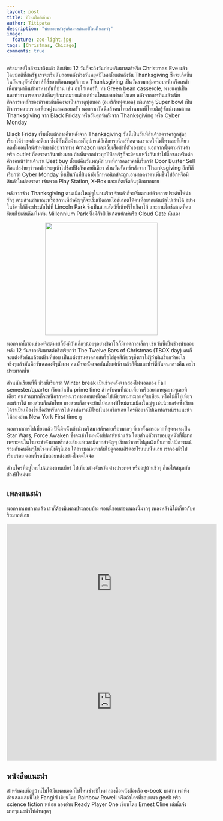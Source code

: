 ```yaml
---
layout: post
title: ปีใหม่ใกล้เข้ามา
author: Titipata
description: "นับถอยหลังสู่คริสมาสต์และปีใหม่ในสหรัฐ"
image:
  feature: zoo-light.jpg
tags: [Christmas, Chicago]
comments: true
---
```



คริสมาสต์ใกล้จะมาถึงแล้ว อีกเพียง 12 วันก็จะถึงวันก่อนคริสมาสตร์หรือ Christmas Eve แล้ว โดยปกติที่สหรัฐ เราจะเริ่มนับถอยหลังช่วงวันหยุดปีใหม่ตั้งแต่หลังวัน Thanksgiving ซึ่งจะเกิดขึ้นในวันพฤหัศสัปดาห์ที่สี่ของเดือนพฤศจิกายน
Thanksgiving เป็นวันรวมกลุ่มครอบครัวหรือเหล่าเพื่อนๆมากินทำอาหารกันที่บ้าน เช่น อบไก่เตอร์กี, ทำ Green bean casserole, พายแอปเปิ้ล และทำอาหารคลาสสิกอื่นๆอีกมากมายแล้วแต่บ้านไหนชอบทำอะไรเลย หลังจากการกินแล้วเนี่ย กิจกรรมหลักของชาวมะกันก็คงจะเป็นการดูฟุตบอล (อเมริกันฟุตบอล) เช่นการดู Super bowl เป็นกิจกรรมแบบรวมเพื่อนฝูงและครอบครัว นอกจากวันนีแล้วคนไทยส่วนมากที่ไทยมักรู้จักช่วงเทศกาล Thanksgiving จาก Black Friday หรือวันศุกร์หลังจาก Thanksgiving หรือ Cyber Monday


Black Friday เริ่มตั้งแต่กลางคืนหลังจาก Thanksgiving วันนี้เป็นวันที่สินค้าลดราคาถูกสุดๆ เรียกได้ว่าลดล้างสต็อก ซึ่งมีทั้งเสื้อผ้าและก็อุปกรณ์อิเล็กทรอนิคส์ที่ลดจนเราอดใจไม่ไหวเลยทีเดียว ลดทั้งออนไลน์สำหรับขาช้อปจากทาง Amazon และเว็บเสื้อผ้าที่ตัวเองชอบ นอกจากนั้นตามร้านค้าหรือ outlet ก็ลดราคากันอย่างมาก ถ้าเห็นจากข่าวทุกปีท่ีสหรัฐก็จะมีคนแห่วิ่งกันเข้าไปซื้อของหรือต่อคิวรอหน้าร้านค้าเช่น Best buy ตั้งแต่คืนวันพฤหัส บางทีการลดราคานี้เรียกว่า Door Buster Sell คือแปลง่ายๆว่ารอพังประตูเข้าไปช้อปปิ้งกันเลยทีเดียว ส่วนวันจันทร์หลังจาก Thanksgiving อีกทีก็เรียกว่า Cyber Monday ซึ่งเป็นวันที่สินค้าอิเล็กทรอนิกส์จะถูกเอามาลดราคาเพิ่มขึ้นไปอีกหรือมีสินค้าใหม่ลดราคา เช่นพวก Play Station, X-Box และแก็ตเจ็ตอื่นๆอีกมากมาย


หลังจากช่วง Thanksgiving ตามเมืองใหญ่ๆในอเมริกา ร้านค้าก็จะเริ่มตกแต่ด้วยการประดับไฟน่ารักๆ ตามสวนสาธาณะหรือสถานที่สำคัญๆก็จะเริ่มเปิดลานไอซ์เสกตให้คนที่อยากเล่นเข้าไปเล่นได้ อย่างในชิคาโก้ก็จะประดับไฟที่ Lincoln Park ซึ่งเป็นสวนสัตว์ที่เข้าฟรีในชิคาโก้ และลานไอซ์เสกตที่คนนิยมไปเล่นก็คงไม่พ้น Millennium Park ซึ่งมีถั่วสีเงินก้อนยักษ์หรือ Cloud Gate นั่นเอง

<figure><center>
  <a href="http://www.lpzoo.org/sites/default/files/images/events/zlpromo_southlawn670.jpg">
    <img width="300" src="http://www.lpzoo.org/sites/default/files/images/events/zlpromo_southlawn670.jpg"/>
  </a>

  <figcaption>
    <a title="ไฟประดับประดาที่ Lincoln Park Zoo ในชิคาโก้"></a>
  </figcaption>
</center></figure>


นอกจากนี้ก่อนช่วงคริสต์มาสก็ยังมีวันเล็กๆน้อยๆอย่างชิคาโก้ก็มีเทศกาลเล็กๆ เช่นวันนี้เป็นช่วงนับถอยหลัง 12 วันจากคริสมาสต์หรือเรียกว่า The Twelve Bars of Christmas (TBOX day) คนก็จะแต่งตัวกันแล้วแต่ธีมที่ชอบ เป็นแต่งซานตาคลอสหรือใส่ชุดสีเขียวๆซึ่งเราไม่รู้ว่ามันเรียกว่าอะไร จริงๆแล้วมันคือวันฉลองดีๆนั่งเอง คนมักจะนัดเจอกันตั้งแต่เช้า แล้วก็ดื่มและปาร์ตี้กันจนกลางคืน อะไรประมาณนั้น


ส่วนนักเรียนที่นี่ ช่วงนี้เรียกว่า Winter break เป็นช่วงหลังจากสองไฟนอลของ Fall semester/quarter เรียกว่าเป็น prime time สำหรับคนที่ชอบเที่ยวหรืออยากหยุดยาวๆเลยทีเดียว คนส่วนมากก็จะหนีอากาศหนาวทางตอนเหนือลงไปเที่ยวตามทะเลแคริบเบียน หรือไม่ก็ไปเที่ยวอเมริกาใต้ บางส่วนก็กลับไทย บางส่วนก็อาจจะบินไปฉลองปีใหม่ตามเมืองใหญ่ๆ เช่นนิวยอร์คซึ่งเรียกได้ว่าเป็นเมืองขึ้นชื่อสำหรับการไปเคาท์ดาวน์ปีใหม่ในอเมริกาเลย ใครที่อยากไปเคาท์ดาวน์เราแนะนำให้ลองอ่าน New York First time ดู


นอกจากการไปเที่ยวแล้ว ปีนี้่มีหนังเข้าช่วงคริสมาสต์หลายเรื่องมากๆ ที่เราตั้งตารอมากที่สุดคงจะเป็น Star Wars, Force Awaken ซึ่งจะเข้าโรงหนังสัปดาห์หน้าแล้ว โดยส่วนตัวเราชอบดูหนังที่นี่มาก เพราะคนในโรงจะขำดังมากหรือส่งเสียงเฮเวลามีฉากสำคัญๆ เรียกว่าการไปดูหนังเป็นการไปมีอารมณ์ร่วมกับคนอื่นๆในโรงหนังดีๆนี่เอง ให้อารมณ์อย่างกับไปดูคอนเสิร์ตอะไรแบบนั้นเลย เราจองตั๋วไปเรียบร้อย ตอนนี้รอนับถอยหลังอย่างใจจดใจจ่อ

ส่วนใครที่อยู่ไทยไปฉลองลานเบียร์ ไปเที่ยวต่างจังหวัด ต่างประเทศ หรืออยู่บ้านชิวๆ ก็ขอให้สนุกกับช่วงปีใหม่นะ


## เพลงแนะนำ

นอกจากเทศกาลแล้ว เราก็ต้องมีเพลงประกอบบ้าง ตอนนี้ชอบสองเพลงนี้มากๆ เพลงหลังนี่ไม่เกี่ยวกับคริสมาสต์เลย

<iframe width="560" height="315" src="https://www.youtube.com/watch?v=z1rYmzQ8C9Q" frameborder="0"> </iframe>

<iframe width="560" height="315" src="https://www.youtube.com/watch?v=ZCL-MraDbaI" frameborder="0"> </iframe>


## หนังสือแนะนำ

สำหรับคนที่อยู่บ้านไม่ได้มีแพลนออกไปไหนช่วงปีใหม่ ลองซื้อหนังสือหรือ e-book มาอ่าน เราพึ่งอ่านสองเล่มนี้ไป: Fangirl เขียนโดย Rainbow Rowell หรือถ้าใครที่ชอบแนว geek หรือ science fiction หน่อย ลองอ่าน Ready Player One เขียนโดย Ernest Cline เล่มนี้เจ๋งมากๆแนะนำให้อ่านสุดๆ
